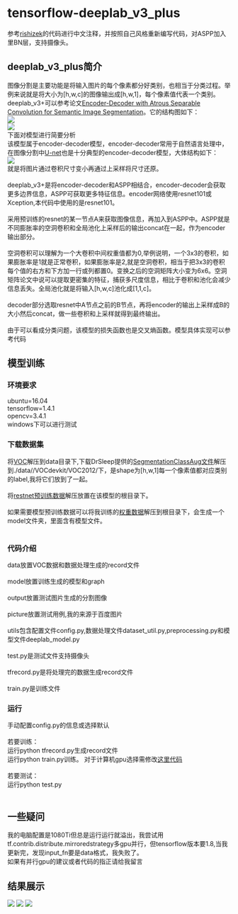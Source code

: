 # tensorflow-deeplab_v3_plus
参考[rishizek](https://github.com/rishizek/tensorflow-deeplab-v3-plus)的代码进行中文注释，并按照自己风格重新编写代码，对ASPP加入里BN层，支持摄像头。<br>
## deeplab_v3_plus简介
图像分割是主要功能是将输入图片的每个像素都分好类别，也相当于分类过程。举例来说就是将大小为[h,w,c]的图像输出成[h,w,1]，每个像素值代表一个类别。<br>
deeplab_v3+可以参考论文[Encoder-Decoder with Atrous Separable Convolution for Semantic Image Segmentation](https://arxiv.org/pdf/1802.02611.pdf)。它的结构图如下：<br>
![](https://github.com/LeslieZhoa/tensorflow-deeplab_v3_plus/blob/master/output/model1.png)<br>
![](https://github.com/LeslieZhoa/tensorflow-deeplab_v3_plus/blob/master/output/model2.png)<br>
下面对模型进行简要分析<br>
该模型属于encoder-decoder模型，encoder-decoder常用于自然语言处理中，在图像分割中[U-net](https://arxiv.org/pdf/1505.04597.pdf)也是十分典型的encoder-decoder模型，大体结构如下：<br>
![](https://github.com/LeslieZhoa/tensorflow-deeplab_v3_plus/blob/master/output/UNET.png)<br>
就是将图片通过卷积尺寸变小再通过上采样将尺寸还原。<br><br>
deeplab_v3+是将encoder-decoder和ASPP相结合，encoder-decoder会获取更多边界信息，ASPP可获取更多特征信息。encoder网络使用resnet101或 Xception,本代码中使用的是resnet101。<br><br>
采用预训练的resnet的某一节点A来获取图像信息，再加入到ASPP中。ASPP就是不同膨胀率的空洞卷积和全局池化上采样后的输出concat在一起，作为encoder输出部分。<br><br>
空洞卷积可以理解为一个大卷积中间权重值都为0,举例说明，一个3x3的卷积，如果膨胀率是1就是正常卷积，如果膨胀率是2,就是空洞卷积，相当于把3x3的卷积每个值的右方和下方加一行或列都置0。变换之后的空洞矩阵大小变为6x6。空洞矩阵论文中说可以提取更密集的特征，捕获多尺度信息，相比于卷积和池化会减少信息丢失。全局池化就是将输入[h,w,c]池化成[1,1,c]。<br><br>
decoder部分选取resnet中A节点之前的B节点，再将encoder的输出上采样成B的大小然后concat，做一些卷积和上采样就得到最终输出。<br><br>
由于可以看成分类问题，该模型的损失函数也是交叉熵函数。模型具体实现可以参考代码<br>
## 模型训练
### 环境要求
ubuntu=16.04<br>
tensorflow=1.4.1<br>
opencv=3.4.1<br>
windows下可以进行测试<br>
### 下载数据集
将[VOC](http://host.robots.ox.ac.uk/pascal/VOC/voc2012/VOCtrainval_11-May-2012.tar)解压到data目录下,下载DrSleep提供的[SegmentationClassAug文件](https://www.dropbox.com/s/oeu149j8qtbs1x0/SegmentationClassAug.zip?dl=0)解压到./data//VOCdevkit/VOC2012/下，是shape为[h,w,1]每一个像素值都对应类别的label,我将它们放到了一起。<br><br>
将[restnet预训练数据](https://share.weiyun.com/5mWHY7I)解压放置在该模型的根目录下。<br><br>
如果需要模型预训练数据可以将我训练的[权重数据](https://share.weiyun.com/5lGifzi)解压到根目录下，会生成一个model文件夹，里面含有模型文件。<br><br>
### 代码介绍
data放置VOC数据和数据处理生成的record文件<br><br>
model放置训练生成的模型和graph<br><br>
output放置测试图片生成的分割图像<br><br>
picture放置测试用例,我的来源于百度图片<br><br>
utils包含配置文件config.py,数据处理文件dataset_util.py,preprocessing.py和模型文件deeplab_model.py<br><br>
test.py是测试文件支持摄像头<br><br>
tfrecord.py是将处理完的数据生成record文件<br><br>
train.py是训练文件<br>
### 运行
手动配置config.py的信息或选择默认<br><br>
若要训练：<br>
运行python tfrecord.py生成record文件<br>
运行python train.py训练。  对于计算机gpu选择需修改[这里代码](https://github.com/LeslieZhoa/tensorflow-deeplab_v3_plus/blob/master/train.py#L38)<br><br>
若要测试：<br>
运行python test.py<br><br>
## 一些疑问
我的电脑配置是1080Ti但总是运行运行就溢出，我尝试用tf.contrib.distribute.mirroredstrategy多gpu并行，但tensorflow版本要1.8,当我更新完，发现input_fn要是data格式，我失败了。<br>
如果有并行gpu的建议或者代码的指正请给我留言<br>
## 结果展示
![](https://github.com/LeslieZhoa/tensorflow-deeplab_v3_plus/blob/master/output/2007_000346.jpg)
![](https://github.com/LeslieZhoa/tensorflow-deeplab_v3_plus/blob/master/output/2007_000464.jpg)
![](https://github.com/LeslieZhoa/tensorflow-deeplab_v3_plus/blob/master/output/2007_000243.jpg)


